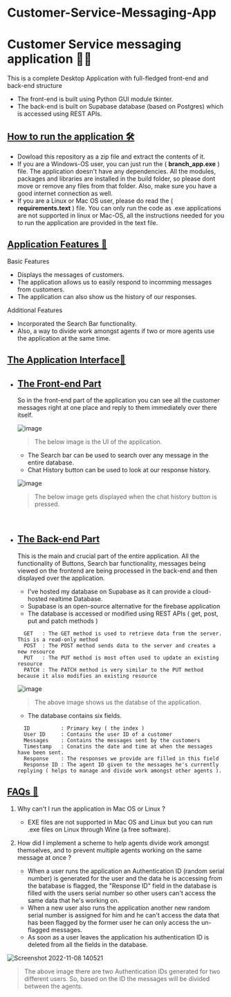 # Customer-Service-Messaging-App
<h1>Customer Service messaging application 👨‍💻</h1>

This is a complete Desktop Application with full-fledged front-end and back-end structure
- The front-end is built using Python GUI module tkinter.
- The back-end is built on Supabase database (based on Postgres) which is accessed using REST APIs.

## <u>**How to run the application 🛠**</u>
- Dowload this repository as a zip file and extract the contents of it.
- If you are a Windows-OS user, you can just run the ( **branch_app.exe** ) file. The application doesn't have any dependencies. All the modules, packages and libraries are installed in the build folder, so please dont move or remove any files from that folder. Also, make sure you have a good internet connection as well.
- If you are a Linux or Mac OS user, please do read the ( **requirements.text** ) file. You can only run the code as .exe applications are not supported in linux or Mac-OS, all the instructions needed for you to run the application are provided in the text file.

## <u>**Application Features 🔰**</u> 
Basic Features
- Displays the messages of customers.
- The application allows us to easily respond to incomming messages from customers.
- The application can also show us the history of our responses.

Additional Features
- Incorporated the Search Bar functionality.
- Also, a way to divide work amongst agents if two or more agents use the application at the same time.

## <u>**The Application Interface📱**</u>
- ## <u>**The Front-end Part**</u>
  So in the front-end part of the application you can see all the customer messages right at one place and reply to them immediately over there itself.
  
  ![image](https://user-images.githubusercontent.com/84071335/200558705-c349b383-d4db-4896-853c-8504ca508daf.png)
  
  > The below image is the UI of the application.
 
  - The Search bar can be used to search over any message in the entire database.
  - Chat History button can be used to look at our response history.

  ![image](https://user-images.githubusercontent.com/84071335/200565567-a72955d9-2b52-4688-b6eb-10cad2f86367.png)
  
  >The below image gets displayed when the chat history button is pressed.
  <br>
- ## <u>**The Back-end Part**</u>
  This is the main and crucial part of the entire application. All the functionality of Buttons, Search bar functionality, messages being viewed on the frontend are being processed in the back-end and then displayed over the application.
  
  - I've hosted my database on Supabase as it can provide a cloud-hosted realtime Database.
  - Supabase is an open-source alternative for the firebase application
  - The database is accessed or modified using REST APIs ( get, post, put and patch methods )
  ``` 
    GET   : The GET method is used to retrieve data from the server. This is a read-only method
    POST  : The POST method sends data to the server and creates a new resource
    PUT   : The PUT method is most often used to update an existing resource
    PATCH : The PATCH method is very similar to the PUT method because it also modifies an existing resource
  ```
  ![image](https://user-images.githubusercontent.com/84071335/200417359-d843ba28-321b-431e-a3b7-57f3ba58443a.png)
  
  > The above image shows us the databse of the application. 

  - The database contains six fields.
  ``` 
    ID          : Primary key ( the index ) 
    User ID     : Contains the user ID of a customer
    Messages    : Contains the messages sent by the customers
    Timestamp   : Conatins the date and time at when the messages have been sent.
    Response    : The responses we provide are filled in this field
    Response ID : The agent ID given to the messages he's currently replying ( helps to manage and divide work amongst other agents ).
  ```

## <u>**FAQs 📖**</u>
1) Why can't I run the application in Mac OS or Linux ?
   - EXE files are not supported in Mac OS and Linux but you can run .exe files on Linux through Wine (a free software).
   
2) How did I implement a scheme to help agents divide work amongst themselves, and to prevent multiple agents working on the same message at once ?
   - When a user runs the application an Authentication ID (random serial number) is generated for the user and the data he is accessing from the batabase is flagged, the "Response ID" field in the database is filled with the users serial number so other users can't access the same data that he's working on.
   - When a new user also runs the application another new random serial number is assigned for him and he can't access the data that has been flagged by the former user he can only access the un-flagged messages.
   - As soon as a user leaves the application his authentication ID is deleted from all the fields in the database.

![Screenshot 2022-11-08 140521](https://user-images.githubusercontent.com/84071335/200517786-04f389fa-a2d1-4b71-8b94-339156d78b0f.png)

   > The above image there are two Authentication IDs generated for two different users. So, based on the ID the messages will be divided between the agents.

